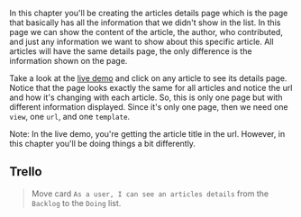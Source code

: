 In this chapter you'll be creating the articles details page which is the page that basically has all the information that we didn't show in the list. In this page we can show the content of the article, the author, who contributed, and just any information we want to show about this specific article. All articles will have the same details page, the only difference is the information shown on the page.


Take a look at the [live demo](http://thereadingpotato.codeunicorn.io/) and click on any article to see its details page. Notice that the page looks exactly the same for all articles and notice the url and how it's changing with each article. So, this is only one page but with different information displayed. Since it's only one page, then we need one `view`, one `url`, and one `template`.


Note: In the live demo, you're getting the article title in the url. However, in this chapter you'll be doing things a bit differently.


## Trello
> Move card `As a user, I can see an articles details` from the `Backlog` to the `Doing` list.

